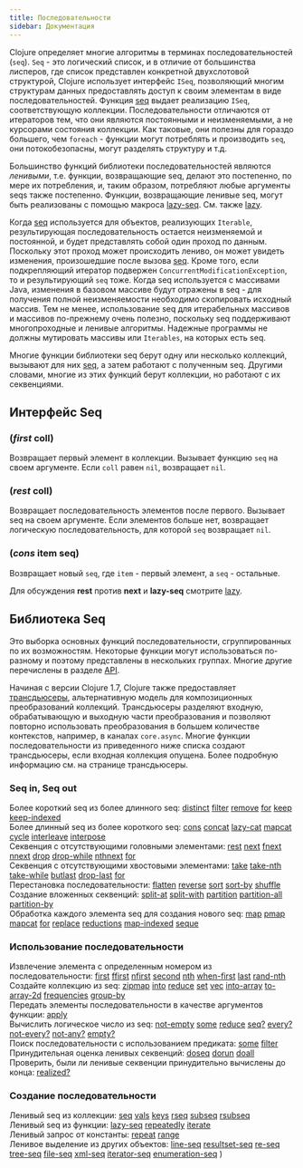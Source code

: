 ```yaml
---
title: Последовательности
sidebar: Документация
---
```


Clojure определяет многие алгоритмы в терминах последовательностей (`seq`). `Seq` - это логический список, и в отличие от большинства лисперов, где список представлен конкретной двухслотовой структурой, Clojure использует интерфейс `ISeq`, позволяющий многим структурам данных предоставлять доступ к своим элементам в виде последовательностей. Функция [seq](https://clojure.github.io/clojure/clojure.core-api.html#clojure.core/seq) выдает реализацию `ISeq`, соответствующую коллекции. Последовательности отличаются от итераторов тем, что они являются постоянными и неизменяемыми, а не курсорами состояния коллекции. Как таковые, они полезны для гораздо большего, чем `foreach` - функции могут потреблять и производить `seq`, они потокобезопасны, могут разделять структуру и т.д.

Большинство функций библиотеки последовательностей являются _ленивыми_, т.е. функции, возвращающие seq, делают это постепенно, по мере их потребления, и, таким образом, потребляют любые аргументы seqs также постепенно. Функции, возвращающие ленивые seq, могут быть реализованы с помощью макроса [lazy-seq](https://clojure.github.io/clojure/clojure.core-api.html#clojure.core/lazy-seq). См. также [lazy](lazy).

Когда [seq](https://clojure.github.io/clojure/clojure.core-api.html#clojure.core/seq) используется для объектов, реализующих `Iterable`, результирующая последовательность остается неизменяемой и постоянной, и будет представлять собой один проход по данным. Поскольку этот проход может происходить лениво, он может увидеть изменения, произошедшие после вызова [seq](https://clojure.github.io/clojure/clojure.core-api.html#clojure.core/seq). Кроме того, если подкрепляющий итератор подвержен `ConcurrentModificationException`, то и результирующий `seq` тоже. Когда seq используется с массивами Java, изменения в базовом массиве будут отражены в seq - для получения полной неизменяемости необходимо скопировать исходный массив. Тем не менее, использование seq для итерабельных массивов и массивов по-прежнему очень полезно, поскольку seq поддерживают многопроходные и ленивые алгоритмы. Надежные программы не должны мутировать массивы или `Iterables`, на которых есть seq.

Многие функции библиотеки seq берут одну или несколько коллекций, вызывают для них [seq](https://clojure.github.io/clojure/clojure.core-api.html#clojure.core/seq), а затем работают с полученным seq. Другими словами, многие из этих функций берут коллекции, но работают с их секвенциями.

## Интерфейс Seq

### (_first_ coll)

Возвращает первый элемент в коллекции. Вызывает функцию `seq` на своем аргументе. Если `coll` равен `nil`, возвращает `nil`.

### (_rest_ coll)

Возвращает последовательность элементов после первого. Вызывает seq на своем аргументе. Если элементов больше нет, возвращает логическую последовательность, для которой `seq` возвращает `nil`.

### (_cons_ item seq)

Возвращает новый `seq`, где `item` - первый элемент, а `seq` - остальные.

Для обсуждения **rest** против **next** и **lazy-seq** смотрите [lazy](lazy).

## Библиотека Seq

Это выборка основных функций последовательности, сгруппированных по их возможностям. Некоторые функции могут использоваться по-разному и поэтому представлены в нескольких группах. Многие другие перечислены в разделе [API](https://clojure.github.io/clojure/).

Начиная с версии Clojure 1.7, Clojure также предоставляет [трансдьюсеры](transducers), альтернативную модель для композиционных преобразований коллекций. Трансдьюсеры разделяют входную, обрабатывающую и выходную части преобразования и позволяют повторно использовать преобразования в большем количестве контекстов, например, в каналах `core.async`. Многие функции последовательности из приведенного ниже списка создают трансдьюсеры, если входная коллекция опущена. Более подробную информацию см. на странице трансдьюсеры.

### Seq in, Seq out

Более короткий seq из более длинного seq: [distinct](https://clojure.github.io/clojure/clojure.core-api.html#clojure.core/distinct) [filter](https://clojure.github.io/clojure/clojure.core-api.html#clojure.core/filter) [remove](https://clojure.github.io/clojure/clojure.core-api.html#clojure.core/remove) [for](https://clojure.github.io/clojure/clojure.core-api.html#clojure.core/for) [keep](https://clojure.github.io/clojure/clojure.core-api.html#clojure.core/keep) [keep-indexed](https://clojure.github.io/clojure/clojure.core-api.html#clojure.core/keep-indexed)  
Более длинный seq из более короткого seq: [cons](https://clojure.github.io/clojure/clojure.core-api.html#clojure.core/cons) [concat](https://clojure.github.io/clojure/clojure.core-api.html#clojure.core/concat) [lazy-cat](https://clojure.github.io/clojure/clojure.core-api.html#clojure.core/lazy-cat) [mapcat](https://clojure.github.io/clojure/clojure.core-api.html#clojure.core/mapcat) [cycle](https://clojure.github.io/clojure/clojure.core-api.html#clojure.core/cycle) [interleave](https://clojure.github.io/clojure/clojure.core-api.html#clojure.core/interleave) [interpose](https://clojure.github.io/clojure/clojure.core-api.html#clojure.core/interpose)  
Секвенция с отсутствующими головными элементами: [rest](https://clojure.github.io/clojure/clojure.core-api.html#clojure.core/rest) [next](https://clojure.github.io/clojure/clojure.core-api.html#clojure.core/next) [fnext](https://clojure.github.io/clojure/clojure.core-api.html#clojure.core/fnext) [nnext](https://clojure.github.io/clojure/clojure.core-api.html#clojure.core/nnext) [drop](https://clojure.github.io/clojure/clojure.core-api.html#clojure.core/drop) [drop-while](https://clojure.github.io/clojure/clojure.core-api.html#clojure.core/drop-while) [nthnext](https://clojure.github.io/clojure/clojure.core-api.html#clojure.core/nthnext) [for](https://clojure.github.io/clojure/clojure.core-api.html#clojure.core/for)  
Секвенция с отсутствующими хвостовыми элементами: [take](https://clojure.github.io/clojure/clojure.core-api.html#clojure.core/take) [take-nth](https://clojure.github.io/clojure/clojure.core-api.html#clojure.core/take-nth) [take-while](https://clojure.github.io/clojure/clojure.core-api.html#clojure.core/take-while) [butlast](https://clojure.github.io/clojure/clojure.core-api.html#clojure.core/butlast) [drop-last](https://clojure.github.io/clojure/clojure.core-api.html#clojure.core/drop-last) [for](https://clojure.github.io/clojure/clojure.core-api.html#clojure.core/for)  
Перестановка последовательности: [flatten](https://clojure.github.io/clojure/clojure.core-api.html#clojure.core/flatten) [reverse](https://clojure.github.io/clojure/clojure.core-api.html#clojure.core/reverse) [sort](https://clojure.github.io/clojure/clojure.core-api.html#clojure.core/sort) [sort-by](https://clojure.github.io/clojure/clojure.core-api.html#clojure.core/sort-by) [shuffle](https://clojure.github.io/clojure/clojure.core-api.html#clojure.core/shuffle)  
Создание вложенных секвенций: [split-at](https://clojure.github.io/clojure/clojure.core-api.html#clojure.core/split-at) [split-with](https://clojure.github.io/clojure/clojure.core-api.html#clojure.core/split-with) [partition](https://clojure.github.io/clojure/clojure.core-api.html#clojure.core/partition) [partition-all](https://clojure.github.io/clojure/clojure.core-api.html#clojure.core/partition-all) [partition-by](https://clojure.github.io/clojure/clojure.core-api.html#clojure.core/partition-by)  
Обработка каждого элемента seq для создания нового seq: [map](https://clojure.github.io/clojure/clojure.core-api.html#clojure.core/map) [pmap](https://clojure.github.io/clojure/clojure.core-api.html#clojure.core/pmap) [mapcat](https://clojure.github.io/clojure/clojure.core-api.html#clojure.core/mapcat) [for](https://clojure.github.io/clojure/clojure.core-api.html#clojure.core/for) [replace](https://clojure.github.io/clojure/clojure.core-api.html#clojure.core/replace) [reductions](https://clojure.github.io/clojure/clojure.core-api.html#clojure.core/reductions) [map-indexed](https://clojure.github.io/clojure/clojure.core-api.html#clojure.core/map-indexed) [seque](https://clojure.github.io/clojure/clojure.core-api.html#clojure.core/seque)

### Использование последовательности

Извлечение элемента с определенным номером из последовательности: [first](https://clojure.github.io/clojure/clojure.core-api.html#clojure.core/first) [ffirst](https://clojure.github.io/clojure/clojure.core-api.html#clojure.core/ffirst) [nfirst](https://clojure.github.io/clojure/clojure.core-api.html#clojure.core/nfirst) [second](https://clojure.github.io/clojure/clojure.core-api.html#clojure.core/second) [nth](https://clojure.github.io/clojure/clojure.core-api.html#clojure.core/nth) [when-first](https://clojure.github.io/clojure/clojure.core-api.html#clojure.core/when-first) [last](https://clojure.github.io/clojure/clojure.core-api.html#clojure.core/last) [rand-nth](https://clojure.github.io/clojure/clojure.core-api.html#clojure.core/rand-nth)  
Создайте коллекцию из seq: [zipmap](https://clojure.github.io/clojure/clojure.core-api.html#clojure.core/zipmap) [into](https://clojure.github.io/clojure/clojure.core-api.html#clojure.core/into) [reduce](https://clojure.github.io/clojure/clojure.core-api.html#clojure.core/reduce) [set](https://clojure.github.io/clojure/clojure.core-api.html#clojure.core/set) [vec](https://clojure.github.io/clojure/clojure.core-api.html#clojure.core/vec) [into-array](https://clojure.github.io/clojure/clojure.core-api.html#clojure.core/into-array) [to-array-2d](https://clojure.github.io/clojure/clojure.core-api.html#clojure.core/to-array-2d) [frequencies](https://clojure.github.io/clojure/clojure.core-api.html#clojure.core/frequencies) [group-by](https://clojure.github.io/clojure/clojure.core-api.html#clojure.core/group-by)  
Передать элементы последовательности в качестве аргументов функции: [apply](https://clojure.github.io/clojure/clojure.core-api.html#clojure.core/apply)  
Вычислить логическое число из seq: [not-empty](https://clojure.github.io/clojure/clojure.core-api.html#clojure.core/not-empty) [some](https://clojure.github.io/clojure/clojure.core-api.html#clojure.core/some) [reduce](https://clojure.github.io/clojure/clojure.core-api.html#clojure.core/reduce) [seq?](https://clojure.github.io/clojure/clojure.core-api.html#clojure.core/seq?) [every?](https://clojure.github.io/clojure/clojure.core-api.html#clojure.core/every?) [not-every?](https://clojure.github.io/clojure/clojure.core-api.html#clojure.core/not-every?) [not-any?](https://clojure.github.io/clojure/clojure.core-api.html#clojure.core/not-any?) [empty?](https://clojure.github.io/clojure/clojure.core-api.html#clojure.core/empty?)  
Поиск последовательности с использованием предиката: [some](https://clojure.github.io/clojure/clojure.core-api.html#clojure.core/some) [filter](https://clojure.github.io/clojure/clojure.core-api.html#clojure.core/filter)  
Принудительная оценка ленивых секвенций: [doseq](https://clojure.github.io/clojure/clojure.core-api.html#clojure.core/doseq) [dorun](https://clojure.github.io/clojure/clojure.core-api.html#clojure.core/dorun) [doall](https://clojure.github.io/clojure/clojure.core-api.html#clojure.core/doall)  
Проверить, были ли ленивые секвенции принудительно вычислены до конца: [realized?](https://clojure.github.io/clojure/clojure.core-api.html#clojure.core/realized?)

### Создание последовательности

Ленивый seq из коллекции: [seq](https://clojure.github.io/clojure/clojure.core-api.html#clojure.core/seq) [vals](https://clojure.github.io/clojure/clojure.core-api.html#clojure.core/vals) [keys](https://clojure.github.io/clojure/clojure.core-api.html#clojure.core/keys) [rseq](https://clojure.github.io/clojure/clojure.core-api.html#clojure.core/rseq) [subseq](https://clojure.github.io/clojure/clojure.core-api.html#clojure.core/subseq) [rsubseq](https://clojure.github.io/clojure/clojure.core-api.html#clojure.core/rsubseq)  
Ленивый seq из функции: [lazy-seq](https://clojure.github.io/clojure/clojure.core-api.html#clojure.core/lazy-seq) [repeatedly](https://clojure.github.io/clojure/clojure.core-api.html#clojure.core/repeatedly) [iterate](https://clojure.github.io/clojure/clojure.core-api.html#clojure.core/iterate)  
Ленивый запрос от константы: [repeat](https://clojure.github.io/clojure/clojure.core-api.html#clojure.core/repeat) [range](https://clojure.github.io/clojure/clojure.core-api.html#clojure.core/range)  
Ленивое выделение из других объектов: [line-seq](https://clojure.github.io/clojure/clojure.core-api.html#clojure.core/line-seq) [resultset-seq](https://clojure.github.io/clojure/clojure.core-api.html#clojure.core/resultset-seq) [re-seq](https://clojure.github.io/clojure/clojure.core-api.html#clojure.core/re-seq) [tree-seq](https://clojure.github.io/clojure/clojure.core-api.html#clojure.core/tree-seq) [file-seq](https://clojure.github.io/clojure/clojure.core-api.html#clojure.core/file-seq) [xml-seq](https://clojure.github.io/clojure/clojure.core-api.html#clojure.core/xml-seq) [iterator-seq](https://clojure.github.io/clojure/clojure.core-api.html#clojure.core/iterator-seq) [enumeration-seq](https://clojure.github.io/clojure/clojure.core-api.html#clojure.core/enumeration-seq)
)
